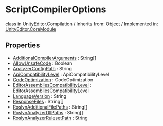 # ScriptCompilerOptions
class in UnityEditor.Compilation
 / Inherits from: <a href="https://docs.unity3d.com/6000.0/Documentation/ScriptReference/Object.html" target="_blank">Object</a> / Implemented in: <a href="https://docs.unity3d.com/6000.0/Documentation/ScriptReference/UnityEditor.CoreModule.html" target="_blank">UnityEditor.CoreModule</a>
## Properties
- <a href="https://docs.unity3d.com/6000.0/Documentation/ScriptReference/ScriptCompilerOptions-AdditionalCompilerArguments.html" target="_blank">AdditionalCompilerArguments</a> : String[]
- <a href="https://docs.unity3d.com/6000.0/Documentation/ScriptReference/ScriptCompilerOptions-AllowUnsafeCode.html" target="_blank">AllowUnsafeCode</a> : Boolean
- <a href="https://docs.unity3d.com/6000.0/Documentation/ScriptReference/ScriptCompilerOptions-AnalyzerConfigPath.html" target="_blank">AnalyzerConfigPath</a> : String
- <a href="https://docs.unity3d.com/6000.0/Documentation/ScriptReference/ScriptCompilerOptions-ApiCompatibilityLevel.html" target="_blank">ApiCompatibilityLevel</a> : ApiCompatibilityLevel
- <a href="https://docs.unity3d.com/6000.0/Documentation/ScriptReference/ScriptCompilerOptions-CodeOptimization.html" target="_blank">CodeOptimization</a> : CodeOptimization
- <a href="https://docs.unity3d.com/6000.0/Documentation/ScriptReference/ScriptCompilerOptions-EditorAssembliesCompatibilityLevel.html" target="_blank">EditorAssembliesCompatibilityLevel</a> : EditorAssembliesCompatibilityLevel
- <a href="https://docs.unity3d.com/6000.0/Documentation/ScriptReference/ScriptCompilerOptions-LanguageVersion.html" target="_blank">LanguageVersion</a> : String
- <a href="https://docs.unity3d.com/6000.0/Documentation/ScriptReference/ScriptCompilerOptions-ResponseFiles.html" target="_blank">ResponseFiles</a> : String[]
- <a href="https://docs.unity3d.com/6000.0/Documentation/ScriptReference/ScriptCompilerOptions-RoslynAdditionalFilePaths.html" target="_blank">RoslynAdditionalFilePaths</a> : String[]
- <a href="https://docs.unity3d.com/6000.0/Documentation/ScriptReference/ScriptCompilerOptions-RoslynAnalyzerDllPaths.html" target="_blank">RoslynAnalyzerDllPaths</a> : String[]
- <a href="https://docs.unity3d.com/6000.0/Documentation/ScriptReference/ScriptCompilerOptions-RoslynAnalyzerRulesetPath.html" target="_blank">RoslynAnalyzerRulesetPath</a> : String
